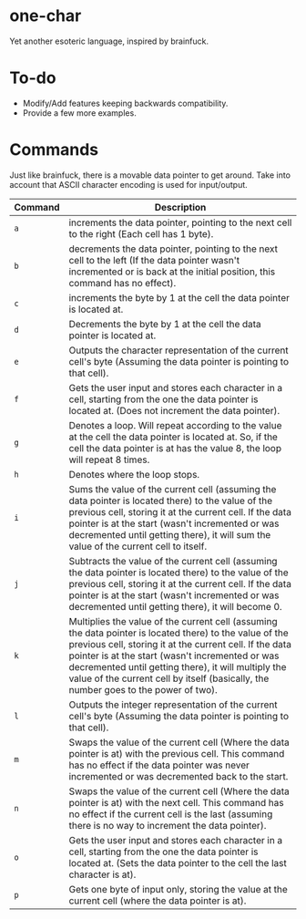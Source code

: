 # one-char
Yet another esoteric language, inspired by brainfuck.

# To-do
- Modify/Add features keeping backwards compatibility.</br>
- Provide a few more examples.

# Commands
Just like brainfuck, there is a movable data pointer to get around. Take into account that ASCII character encoding is used for input/output.

| Command | Description |
| --- | --- |
| `a` | increments the data pointer, pointing to the next cell to the right (Each cell has 1 byte). |
| `b` | decrements the data pointer, pointing to the next cell to the left (If the data pointer wasn't incremented or is back at the initial position, this command has no effect). |
| `c` | increments the byte by 1 at the cell the data pointer is located at. |
| `d` | Decrements the byte by 1 at the cell the data pointer is located at. |
| `e` | Outputs the character representation of the current cell's byte (Assuming the data pointer is pointing to that cell). |
| `f` | Gets the user input and stores each character in a cell, starting from the one the data pointer is located at. (Does not increment the data pointer). |
| `g` | Denotes a loop. Will repeat according to the value at the cell the data pointer is located at. So, if the cell the data pointer is at has the value 8, the loop will repeat 8 times. |
| `h` | Denotes where the loop stops. |
| `i` | Sums the value of the current cell (assuming the data pointer is located there) to the value of the previous cell, storing it at the current cell. If the data pointer is at the start (wasn't incremented or was decremented until getting there), it will sum the value of the current cell to itself. |
| `j` | Subtracts the value of the current cell (assuming the data pointer is located there) to the value of the previous cell, storing it at the current cell. If the data pointer is at the start (wasn't incremented or was decremented until getting there), it will become 0. |
| `k` | Multiplies the value of the current cell (assuming the data pointer is located there) to the value of the previous cell, storing it at the current cell. If the data pointer is at the start (wasn't incremented or was decremented until getting there), it will multiply the value of the current cell by itself (basically, the number goes to the power of two). |
| `l` | Outputs the integer representation of the current cell's byte (Assuming the data pointer is pointing to that cell). |
| `m` | Swaps the value of the current cell (Where the data pointer is at) with the previous cell. This command has no effect if the data pointer was never incremented or was decremented back to the start. |
| `n` | Swaps the value of the current cell (Where the data pointer is at) with the next cell. This command has no effect if the current cell is the last (assuming there is no way to increment the data pointer). |
| `o` | Gets the user input and stores each character in a cell, starting from the one the data pointer is located at. (Sets the data pointer to the cell the last character is at). |
| `p` | Gets one byte of input only, storing the value at the current cell (where the data pointer is at). |
